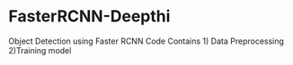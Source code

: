 # FasterRCNN-Deepthi
Object Detection using Faster RCNN
Code Contains 
      1) Data Preprocessing
      2)Training model

